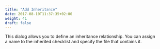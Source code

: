 ```yaml
---
title: "Add Inheritance"
date: 2017-08-10T11:37:35+02:00
weight: 41
draft: false
---
```


This dialog allows you to define an inheritance relationship. You can assign a name to the inherited checklist and specify the file that contains it.
